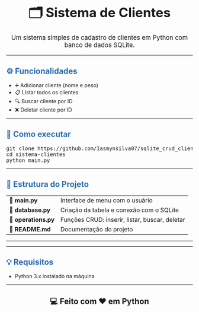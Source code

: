 <h1 align="center" style="font-size: 2.5em;">🗂️ Sistema de Clientes</h1>

<p align="center" style="font-size: 1.2em;">
  Um sistema simples de cadastro de clientes em Python com banco de dados SQLite.
</p>

<hr>

<h2 style="color: #2b6cb0;">⚙️ Funcionalidades</h2>

<ul>
  <li>➕ Adicionar cliente (nome e peso)</li>
  <li>📋 Listar todos os clientes</li>
  <li>🔍 Buscar cliente por ID</li>
  <li>❌ Deletar cliente por ID</li>
</ul>

<hr>

<h2 style="color: #2b6cb0;">🚀 Como executar</h2>

<pre>
git clone https://github.com/Iasmynsilva07/sqlite_crud_clientes.git
cd sistema-clientes
python main.py
</pre>

<hr>

<h2 style="color: #2b6cb0;">📁 Estrutura do Projeto</h2>
<table>
  <tr>
    <td><b>📄 main.py</b></td>
    <td>Interface de menu com o usuário</td>
  </tr>
  <tr>
    <td><b>📄 database.py</b></td>
    <td>Criação da tabela e conexão com o SQLite</td>
  </tr>
  <tr>
    <td><b>📄 operations.py</b></td>
    <td>Funções CRUD: inserir, listar, buscar, deletar</td>
  </tr>
  <tr>
    <td><b>📄 README.md</b></td>
    <td>Documentação do projeto</td>
  </tr>
</table>

<hr>
<hr>

<h2 style="color: #2b6cb0;">💡 Requisitos</h2>

- Python 3.x instalado na máquina

---

<h2 align="center">💻 Feito com ❤️ em Python</h2>

